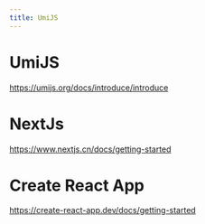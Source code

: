 ```yaml
---
title: UmiJS
---
```


# UmiJS

https://umijs.org/docs/introduce/introduce

<div class="mt-[36px]" />

# NextJs

https://www.nextjs.cn/docs/getting-started

<div class="mt-[36px]" />

# Create React App

https://create-react-app.dev/docs/getting-started